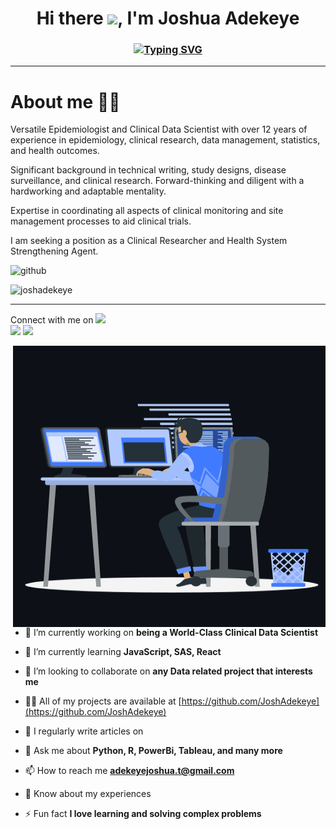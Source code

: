 <h1 align="center">Hi there <img src="https://media.giphy.com/media/hvRJCLFzcasrR4ia7z/giphy.gif" width="30px">, I'm Joshua Adekeye</h1> 
<h3 align="left">
  
<!-- Typing SVG by DenverCoder1 - https://github.com/DenverCoder1/readme-typing-svg -->
<p align="center">
  <a href="https://git.io/typing-svg"><img src="https://readme-typing-svg.herokuapp.com?font=Fira+Code&pause=1000&color=1D4DF7&width=435&lines=Versatile+Epidemiologist;Clinical+Data+Scientist;12+Years+Of+Professional+Experience;Health+Is+Wealth%2C+Nothing+Else" alt="Typing SVG" /></a>
</p>
  
____________________________________

# About me 👨🏾
Versatile Epidemiologist and Clinical Data Scientist with over 12 years of experience in epidemiology, clinical research, data management, statistics, and health outcomes. 
  
Significant background in technical writing, study designs, disease surveillance, and clinical research. Forward-thinking and diligent with a hardworking and adaptable mentality. 
  
Expertise in coordinating all aspects of clinical monitoring and site management processes to aid clinical trials. 
  
I am seeking a position as a Clinical Researcher and Health System Strengthening Agent.</h3>
  
![github](https://img.shields.io/github/followers/JoshAdekeye?style=social)


<p align="left"> <img src="https://komarev.com/ghpvc/?username=joshadekeye&label=Profile%20views&color=blue&style=flat" alt="joshadekeye" /> </p>

_____________________________________________________

<p>Connect with me on <img src="https://media2.giphy.com/media/xT9DPIlGnuHpr2yObu/giphy.gif?cid=ecf05e47qv7ouie935be4rwsg6prj1dlpqd8qa674wma8hho&rid=giphy.gif&ct=g" width="30px">
<br>	
<a target="_blank" href="https://www.linkedin.com/in/joshua-a-2130bb199/"><img src="https://img.shields.io/badge/-LinkedIn-0077B5?style=for-the-badge&logo=Linkedin&logoColor=white"></img></a>
<a target="_blank" href="https://mail.google.com/mail/u/0/?tab=rm&ogbl#inbox"><img src="https://img.shields.io/badge/-Gmail-D14836?style=for-the-badge&logo=Gmail&logoColor=white"></img></a>

<br>
</p>

<img align="right" alt="GIF" src="https://github.com/JoshAdekeye/JoshAdekeye/blob/main/animation_500_kxa883sd.gif" width="500" height="450" />


- 🔭 I’m currently working on **being a World-Class Clinical Data Scientist**

- 🌱 I’m currently learning **JavaScript, SAS, React**

- 👯 I’m looking to collaborate on **any Data related project that interests me**

- 👨‍💻 All of my projects are available at [https://github.com/JoshAdekeye](https://github.com/JoshAdekeye)

- 📝 I regularly write articles on

- 💬 Ask me about **Python, R, PowerBi, Tableau, and many more**

- 📫 How to reach me **adekeyejoshua.t@gmail.com**

- 📄 Know about my experiences 

- ⚡ Fun fact **I love learning and solving complex problems**



